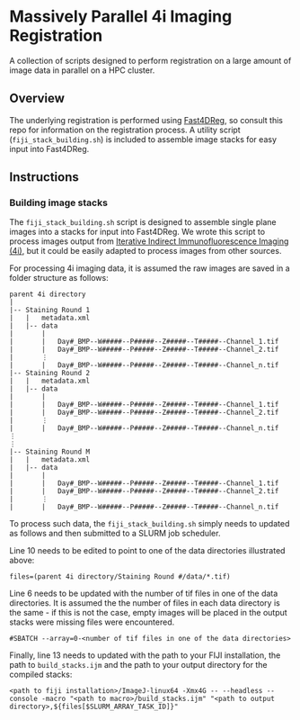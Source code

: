 # Massively Parallel 4i Imaging Registration

A collection of scripts designed to perform registration on a large amount of image data in parallel on a HPC cluster.

## Overview

The underlying registration is performed using [Fast4DReg](https://github.com/guijacquemet/Fast4DReg), so consult this repo for information on the registration process. A utility script (`fiji_stack_building.sh`) is included to assemble image stacks for easy input into Fast4DReg.

## Instructions

### Building image stacks

The `fiji_stack_building.sh` script is designed to assemble single plane images into a stacks for input into Fast4DReg. We wrote this script to process images output from [Iterative Indirect Immunofluorescence Imaging (4i)](https://doi.org/10.1126/science.aar7042), but it could be easily adapted to process images from other sources.

For processing 4i imaging data, it is assumed the raw images are saved in a folder structure as follows:
```
parent 4i directory
|
|-- Staining Round 1
|   |   metadata.xml
|   |-- data
|       |
|       |   Day#_BMP--W#####--P#####--Z#####--T#####--Channel_1.tif
|       |   Day#_BMP--W#####--P#####--Z#####--T#####--Channel_2.tif
|       ⋮
|       |   Day#_BMP--W#####--P#####--Z#####--T#####--Channel_n.tif
|-- Staining Round 2
|   |   metadata.xml
|   |-- data
|       |
|       |   Day#_BMP--W#####--P#####--Z#####--T#####--Channel_1.tif
|       |   Day#_BMP--W#####--P#####--Z#####--T#####--Channel_2.tif
|       ⋮
|       |   Day#_BMP--W#####--P#####--Z#####--T#####--Channel_n.tif
⋮
⋮
|-- Staining Round M
|   |   metadata.xml
|   |-- data
|       |
|       |   Day#_BMP--W#####--P#####--Z#####--T#####--Channel_1.tif
|       |   Day#_BMP--W#####--P#####--Z#####--T#####--Channel_2.tif
|       ⋮
|       |   Day#_BMP--W#####--P#####--Z#####--T#####--Channel_n.tif
```
To process such data, the `fiji_stack_building.sh` simply needs to updated as follows and then submitted to a SLURM job scheduler.

Line 10 needs to be edited to point to one of the data directories illustrated above:
```shell
files=(parent 4i directory/Staining Round #/data/*.tif)
```
Line 6 needs to be updated with the number of tif files in one of the data directories. It is assumed the the number of files in each data directory is the same - if this is not the case, empty images will be placed in the output stacks were missing files were encountered.
```shell
#SBATCH --array=0-<number of tif files in one of the data directories>
```
Finally, line 13 needs to updated with the path to your FIJI installation, the path to `build_stacks.ijm` and the path to your output directory for the compiled stacks:
```shell
<path to fiji installation>/ImageJ-linux64 -Xmx4G -- --headless --console -macro "<path to macro>/build_stacks.ijm" "<path to output directory>,${files[$SLURM_ARRAY_TASK_ID]}"
```
